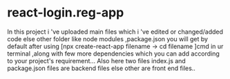 # react-login.reg-app
In this project i 've uploaded main files which i 've edited or changed/added code else other folder like node modules ,package.json you will get by default after using [npx create-react-app filename -> cd filename ]cmd in ur terminal ,along with few more dependencies which you can add according to your project's requirement... Also here two files index.js and package.json files are backend files else other are front end files..
